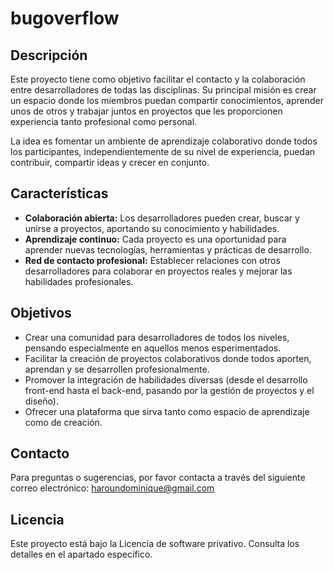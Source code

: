 # bugoverflow

## Descripción

Este proyecto tiene como objetivo facilitar el contacto y la colaboración entre desarrolladores de todas las disciplinas. Su principal misión es crear un espacio donde los miembros puedan compartir conocimientos, aprender unos de otros y trabajar juntos en proyectos que les proporcionen experiencia tanto profesional como personal.

La idea es fomentar un ambiente de aprendizaje colaborativo donde todos los participantes, independientemente de su nivel de experiencia, puedan contribuir, compartir ideas y crecer en conjunto.

## Características

- **Colaboración abierta:** Los desarrolladores pueden crear, buscar y unirse a proyectos, aportando su conocimiento y habilidades.
- **Aprendizaje continuo:** Cada proyecto es una oportunidad para aprender nuevas tecnologías, herramientas y prácticas de desarrollo.
- **Red de contacto profesional:** Establecer relaciones con otros desarrolladores para colaborar en proyectos reales y mejorar las habilidades profesionales.

## Objetivos

- Crear una comunidad para desarrolladores de todos los niveles, pensando especialmente en aquellos menos esperimentados.
- Facilitar la creación de proyectos colaborativos donde todos aporten, aprendan y se desarrollen profesionalmente.
- Promover la integración de habilidades diversas (desde el desarrollo front-end hasta el back-end, pasando por la gestión de proyectos y el diseño).
- Ofrecer una plataforma que sirva tanto como espacio de aprendizaje como de creación.

## Contacto

Para preguntas o sugerencias, por favor contacta a través del siguiente correo electrónico: haroundominique@gmail.com

## Licencia

Este proyecto está bajo la Licencia de software privativo. Consulta los detalles en el apartado específico.
